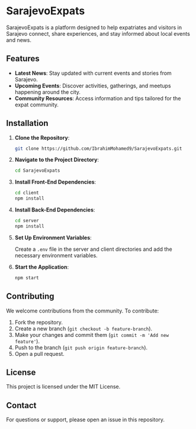 # SarajevoExpats

SarajevoExpats is a platform designed to help expatriates and visitors in Sarajevo connect, share experiences, and stay informed about local events and news.

## Features

- **Latest News**: Stay updated with current events and stories from Sarajevo.
- **Upcoming Events**: Discover activities, gatherings, and meetups happening around the city.
- **Community Resources**: Access information and tips tailored for the expat community.

## Installation

1. **Clone the Repository**:

   ```bash
   git clone https://github.com/IbrahimMohamed9/SarajevoExpats.git
   ```

2. **Navigate to the Project Directory**:

   ```bash
   cd SarajevoExpats
   ```

3. **Install Front-End Dependencies**:

   ```bash
   cd client
   npm install
   ```
4. **Install Back-End Dependencies**:

   ```bash
   cd server
   npm install
   ```
5. **Set Up Environment Variables**:

   Create a `.env` file in the server and client directories and add the necessary environment variables.

6. **Start the Application**:

   ```bash
   npm start
   ```

## Contributing

We welcome contributions from the community. To contribute:

1. Fork the repository.
2. Create a new branch (`git checkout -b feature-branch`).
3. Make your changes and commit them (`git commit -m 'Add new feature'`).
4. Push to the branch (`git push origin feature-branch`).
5. Open a pull request.

## License

This project is licensed under the MIT License.

## Contact

For questions or support, please open an issue in this repository.

